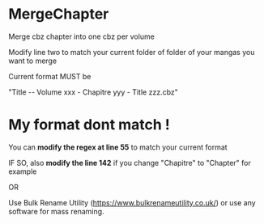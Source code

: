 # MergeChapter
Merge cbz chapter into one cbz per volume

Modify line two to match your current folder of folder of your mangas you want to merge


Current format MUST be 

"Title -- Volume xxx - Chapitre yyy - Title zzz.cbz"

# My format dont match !
You can **modify the regex at line 55** to match your current format

IF SO, also **modify the line 142** if you change "Chapitre" to "Chapter" for example

OR

Use Bulk Rename Utility (https://www.bulkrenameutility.co.uk/) or use any software for mass renaming.
